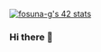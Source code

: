 [![fosuna-g's 42 stats](https://badge.mediaplus.ma/greenbinary/fosuna-g?1337Badge=off&UM6P=off)](https://github.com/oakoudad/badge42)
### Hi there 👋

<!--
**fog-3/fog-3** is a ✨ _special_ ✨ repository because its `README.md` (this file) appears on your GitHub profile.

Here are some ideas to get you started:

- 🔭 I’m currently working on ...
- 🌱 I’m currently learning ...
- 👯 I’m looking to collaborate on ...
- 🤔 I’m looking for help with ...
- 💬 Ask me about ...
- 📫 How to reach me: ...
- 😄 Pronouns: ...
- ⚡ Fun fact: ...
-->
